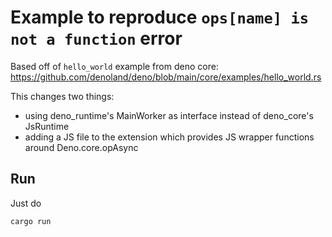 # Example to reproduce `ops[name] is not a function` error 
Based off of `hello_world` example from deno core: https://github.com/denoland/deno/blob/main/core/examples/hello_world.rs

This changes two things:
 * using deno_runtime's MainWorker as interface instead of deno_core's JsRuntime
 * adding a JS file to the extension which provides JS wrapper functions around Deno.core.opAsync

## Run
Just do 
```
cargo run
```
